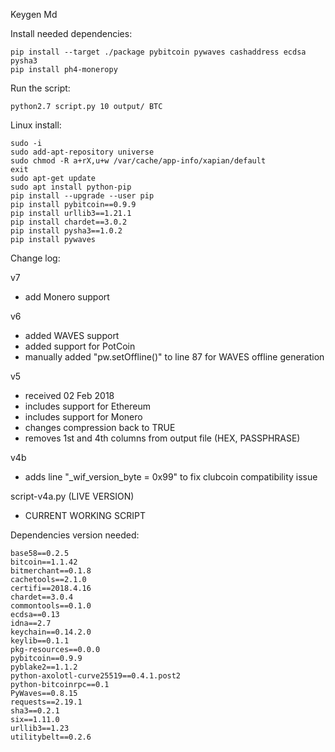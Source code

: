 Keygen Md

Install needed dependencies:

    pip install --target ./package pybitcoin pywaves cashaddress ecdsa pysha3
    pip install ph4-moneropy

Run the script:

    python2.7 script.py 10 output/ BTC  

Linux install:

    sudo -i
    sudo add-apt-repository universe
    sudo chmod -R a+rX,u+w /var/cache/app-info/xapian/default
    exit
    sudo apt-get update
    sudo apt install python-pip
    pip install --upgrade --user pip
    pip install pybitcoin==0.9.9
    pip install urllib3==1.21.1
    pip install chardet==3.0.2
    pip install pysha3==1.0.2
    pip install pywaves

Change log:

v7
 - add Monero support

v6
 - added WAVES support
 - added support for PotCoin
 - manually added "pw.setOffline()" to line 87 for WAVES offline generation

v5
 - received 02 Feb 2018
 - includes support for Ethereum
 - includes support for Monero
 - changes compression back to TRUE
 - removes 1st and 4th columns from output file (HEX, PASSPHRASE)


v4b
 - adds line "_wif_version_byte = 0x99" to fix clubcoin compatibility issue

script-v4a.py  (LIVE VERSION)
 - CURRENT WORKING SCRIPT

Dependencies version needed:

    base58==0.2.5
    bitcoin==1.1.42
    bitmerchant==0.1.8
    cachetools==2.1.0
    certifi==2018.4.16
    chardet==3.0.4
    commontools==0.1.0
    ecdsa==0.13
    idna==2.7
    keychain==0.14.2.0
    keylib==0.1.1
    pkg-resources==0.0.0
    pybitcoin==0.9.9
    pyblake2==1.1.2
    python-axolotl-curve25519==0.4.1.post2
    python-bitcoinrpc==0.1
    PyWaves==0.8.15
    requests==2.19.1
    sha3==0.2.1
    six==1.11.0
    urllib3==1.23
    utilitybelt==0.2.6
